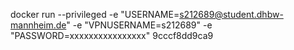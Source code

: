 docker run --privileged -e "USERNAME=s212689@student.dhbw-mannheim.de" -e "VPNUSERNAME=s212689" -e "PASSWORD=xxxxxxxxxxxxxxxx" 9cccf8dd9ca9